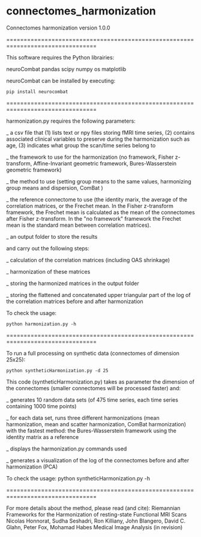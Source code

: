 # connectomes_harmonization
Connectomes harmonization
version 1.0.0

================================================================================

This software requires the Python librairies:

  neuroCombat pandas scipy numpy os matplotlib

neuroCombat can be installed by executing:

	pip install neurocombat

================================================================================

harmonization.py requires the following parameters:

_ a csv file that (1) lists text or npy files storing fMRI time series, (2) contains associated clinical variables to preserve during the harmonization such as age, (3) indicates what group the scan/time series belong to

_ the framework to use for the harmonization (no framework, Fisher z-transform, Affine-Invariant geometric framework, Bures-Wasserstein geometric framework)

_ the method to use (setting group means to the same values, harmonizing group means and dispersion, ComBat )

_ the reference connectome to use (the identity marix, the average of the correlation matrices, or the Frechet mean. In the Fisher z-transform framework, the Frechet mean is calculated as the mean of the connectomes after Fisher z-transform. In the "no framework" framework the Frechet mean is the standard mean between correlation matrices).

_ an output folder to store the results
 
and carry out the following steps:

_ calculation of the correlation matrices (including OAS shrinkage)

_ harmonization of these matrices

_ storing the harmonized matrices in the output folder

_ storing the flattened and concatenated upper triangular part of the log of the correlation matrices before and after harmonization


To check the usage: 

	python harmonization.py -h


================================================================================

To run a full processing on synthetic data (connectomes of dimension 25x25):

	python syntheticHarmonization.py -d 25 
	
This code (syntheticHarmonization.py) takes as parameter the dimension of the connectomes (smaller connectomes will be processed faster) and:

_ generates 10 random data sets (of 475 time series, each time series containing 1000 time points)

_ for each data set, runs three different harmonizations (mean harmonization, mean and scatter harmonization, ComBat harmonization) with the fastest method: the Bures-Wasserstein framework using the identity matrix as a reference

_ displays the harmonization.py commands used

_ generates a visualization of the log of the connectomes before and after harmonization (PCA)  

To check the usage: 
	python syntheticHarmonization.py -h

================================================================================

For more details about the method, please read (and cite): 
	Riemannian Frameworks for the Harmonization of resting-state Functional MRI Scans
	Nicolas Honnorat, Sudha Seshadri, Ron Killiany, John Blangero, David C. Glahn, Peter Fox, Mohamad Habes
	Medical Image Analysis (in revision)
